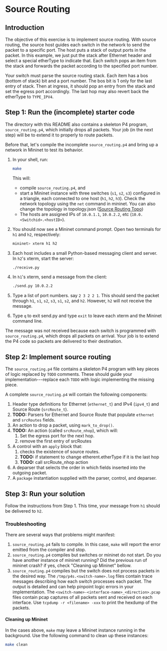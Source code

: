 # Source Routing

## Introduction

The objective of this exercise is to implement source routing.  With
source routing, the source host guides each switch in the network to
send the packet to a specific port. The host puts a stack of output
ports in the packet. In this example, we just put the stack after
Ethernet header and select a special etherType to indicate that.  Each
switch pops an item from the stack and forwards the packet according
to the specified port number.

Your switch must parse the source routing stack. Each item has a bos
(bottom of stack) bit and a port number. The bos bit is 1 only for the
last entry of stack.  Then at ingress, it should pop an entry from the
stack and set the egress port accordingly. The last hop may also
revert back the etherType to `TYPE_IPV4`.

## Step 1: Run the (incomplete) starter code

The directory with this README also contains a skeleton P4 program,
`source_routing.p4`, which initially drops all packets. Your job (in
the next step) will be to extend it to properly to route packets.

Before that, let's compile the incomplete `source_routing.p4` and
bring up a network in Mininet to test its behavior.

1. In your shell, run:
   ```bash
   make
   ```
   This will:
   * compile `source_routing.p4`, and
   * start a Mininet instance with three switches (`s1`, `s2`, `s3`) configured
     in a triangle, each connected to one host (`h1`, `h2`, `h3`).
     Check the network topology using the `net` command in mininet.
     You can also change the topology in topology.json ([Source Routing Topo](../../figures/source_routing_topology.png))
   * The hosts are assigned IPs of `10.0.1.1`, `10.0.2.2`, etc
     (`10.0.<Switchid>.<hostID>`).

2. You should now see a Mininet command prompt. Open two terminals for
   `h1` and `h2`, respectively:
   ```bash
   mininet> xterm h1 h2
   ```
3. Each host includes a small Python-based messaging client and
   server. In `h2`'s xterm, start the server:
   ```bash
   ./receive.py
   ```
4. In `h1`'s xterm, send a message from the client:
   ```bash
   ./send.py 10.0.2.2
   ```

5. Type a list of port numbers. say `2 3 2 2 1`.  This should send the
   packet through `h1`, `s1`, `s2`, `s3`, `s1`, `s2`, and
   `h2`. However, `h2` will not receive the message.

6. Type `q` to exit send.py and type `exit` to leave each xterm and
   the Mininet command line.

The message was not received because each switch is programmed with
`source_routing.p4`, which drops all packets on arrival. Your job is to extend
the P4 code so packets are delivered to their destination.

## Step 2: Implement source routing

The `source_routing.p4` file contains a skeleton P4 program with key
pieces of logic replaced by `TODO` comments. These should guide your
implementation---replace each `TODO` with logic implementing the
missing piece.

A complete `source_routing.p4` will contain the following components:

1. Header type definitions for Ethernet (`ethernet_t`) and IPv4
   (`ipv4_t`) and Source Route (`srcRoute_t`).
2. **TODO:** Parsers for Ethernet and Source Route that populate
   `ethernet` and `srcRoutes` fields.
3. An action to drop a packet, using `mark_to_drop()`.
4. **TODO:** An action (called `srcRoute_nhop`), which will:
	1. Set the egress port for the next hop.
	2. remove the first entry of srcRoutes
5. A control with an `apply` block that:
    1. checks the existence of source routes.
    2. **TODO:** if statement to change etherent.etherType if it is the last hop
    3. **TODO:** call srcRoute_nhop action
6. A deparser that selects the order in which fields inserted into the outgoing
   packet.
7. A `package` instantiation supplied with the parser, control, and deparser.

## Step 3: Run your solution

Follow the instructions from Step 1. This time, your message from `h1`
should be delivered to `h2`.

### Troubleshooting

There are several ways that problems might manifest:

1. `source_routing.p4` fails to compile. In this case, `make` will
   report the error emitted from the compiler and stop.
2. `source_routing.p4` compiles but switches or mininet do not start.
   Do you have another instance of mininet running? Did the previous
   run of mininet crash?  if yes, check "Cleaning up Mininet" bellow.
3. `source_routing.p4` compiles but the switch does not process
   packets in the desired way. The `/tmp/p4s.<switch-name>.log`
   files contain trace messages describing how each switch processes
   each packet. The output is detailed and can help pinpoint logic
   errors in your implementation.  The
   `<switch-name>-<interface-name>_<direction>.pcap` files contain pcap captures
   of all packets sent and received on each interface. Use `tcpdump -r <filename> -xxx` to
   print the hexdump of the packets.

#### Cleaning up Mininet

In the cases above, `make` may leave a Mininet instance running in
the background.  Use the following command to clean up these
instances:

```bash
make clean
```
